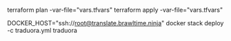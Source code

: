 terraform plan -var-file="vars.tfvars"
terraform apply -var-file="vars.tfvars"

DOCKER_HOST="ssh://root@translate.brawltime.ninja" docker stack deploy -c traduora.yml traduora
